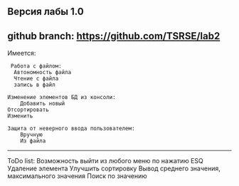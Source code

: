 Версия лабы 1.0
----------------------------------------------------------------------------------
github branch: https://github.com/TSRSE/lab2
----------------------------------------------------------------------------------
Имеется:

     Работа с файлом:
      Автономность файла
      Чтение с файла
      запись в файл
      
	Изменение элементов БД из консоли:
		Добавить новый
    Отсортировать
    Изменить

	Защита от неверного ввода пользователем:
		Вручную
		Из файла
----------------------------------------------------------------------------------
ToDo list:
	Возможность выйти из любого меню по нажатию ESQ
  Удаление элемента
  Улучшить сортировку
  Вывод среднего значения, максимального значения
  Поиск по значению
